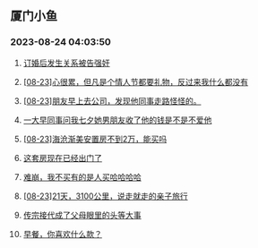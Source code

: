 ## 厦门小鱼 
### 2023-08-24 04:03:50

1. [订婚后发生关系被告强奸](http://bbs.xmfish.com/read-htm-tid-18058919.html)

2. [[08-23]心很累，但凡是个情人节都要礼物，反过来我什么都没有](http://bbs.xmfish.com/read-htm-tid-18058830.html)

3. [[08-23]朋友早上去公司，发现他同事走路怪怪的。](http://bbs.xmfish.com/read-htm-tid-18059036.html)

4. [一大早同事问我七夕她男朋友收了他的钱是不是不爱他](http://bbs.xmfish.com/read-htm-tid-18058796.html)

5. [[08-23]海沧渐美安置房不到2万，能买吗](http://bbs.xmfish.com/read-htm-tid-18059041.html)

6. [这套房现在已经出门了](http://bbs.xmfish.com/read-htm-tid-18059120.html)

7. [难崩，我不买有的是人买哈哈哈哈](http://bbs.xmfish.com/read-htm-tid-18058868.html)

8. [[08-23]21天，3100公里，说走就走的亲子旅行](http://bbs.xmfish.com/read-htm-tid-18058976.html)

9. [传宗接代成了父母眼里的头等大事](http://bbs.xmfish.com/read-htm-tid-18058999.html)

10. [早餐，你喜欢什么款？](http://bbs.xmfish.com/read-htm-tid-18058941.html)

